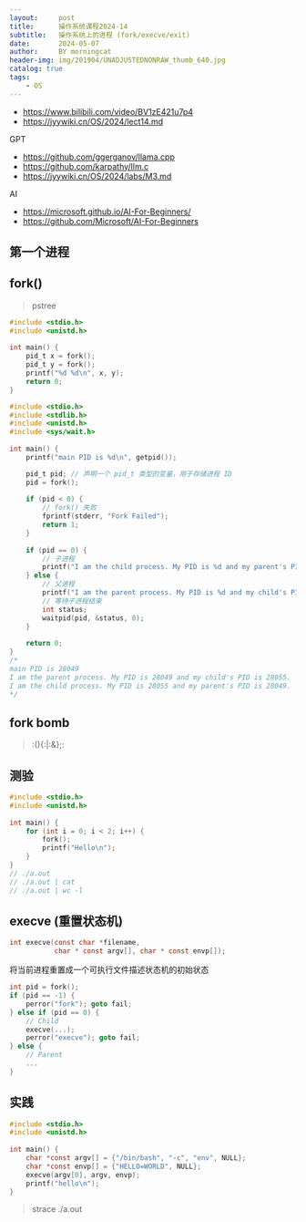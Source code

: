 ```yaml
---
layout:     post
title:      操作系统课程2024-14
subtitle:   操作系统上的进程 (fork/execve/exit) 
date:       2024-05-07
author:     BY morningcat
header-img: img/201904/UNADJUSTEDNONRAW_thumb_640.jpg
catalog: true
tags:
    - OS
---
```


- https://www.bilibili.com/video/BV1zE421u7p4
- https://jyywiki.cn/OS/2024/lect14.md

GPT


- https://github.com/ggerganov/llama.cpp
- https://github.com/karpathy/llm.c
- https://jyywiki.cn/OS/2024/labs/M3.md

AI

- https://microsoft.github.io/AI-For-Beginners/
- https://github.com/Microsoft/AI-For-Beginners

## 第一个进程

## fork()

> pstree

```c
#include <stdio.h>  
#include <unistd.h>  
  
int main() {
    pid_t x = fork();
    pid_t y = fork();
    printf("%d %d\n", x, y);
    return 0;
}
```

```c
#include <stdio.h>  
#include <stdlib.h>  
#include <unistd.h>  
#include <sys/wait.h>  
  
int main() {
    printf("main PID is %d\n", getpid());  

    pid_t pid; // 声明一个 pid_t 类型的变量，用于存储进程 ID  
    pid = fork();
  
    if (pid < 0) { 
        // fork() 失败  
        fprintf(stderr, "Fork Failed");  
        return 1;  
    }  
  
    if (pid == 0) { 
        // 子进程  
        printf("I am the child process. My PID is %d and my parent's PID is %d.\n", getpid(), getppid());  
    } else { 
        // 父进程  
        printf("I am the parent process. My PID is %d and my child's PID is %d.\n", getpid(), pid);  
        // 等待子进程结束  
        int status;  
        waitpid(pid, &status, 0);
    }  
  
    return 0;  
}
/*
main PID is 28049
I am the parent process. My PID is 28049 and my child's PID is 28055.
I am the child process. My PID is 28055 and my parent's PID is 28049.
*/
```

## fork bomb

> :(){:|:&};:

## 测验

```c
#include <stdio.h>  
#include <unistd.h>  
  
int main() {
    for (int i = 0; i < 2; i++) {
        fork();
        printf("Hello\n");
    }
}
// ./a.out
// ./a.out | cat
// ./a.out | wc -l
```

## execve (重置状态机)

```c
int execve(const char *filename,
           char * const argv[], char * const envp[]);
```

将当前进程重置成一个可执行文件描述状态机的初始状态

```c
int pid = fork();
if (pid == -1) {
    perror("fork"); goto fail;
} else if (pid == 0) {
    // Child
    execve(...);
    perror("execve"); goto fail;
} else {
    // Parent
    ...
}
```

## 实践

```c
#include <stdio.h>  
#include <unistd.h>  
  
int main() {
    char *const argv[] = {"/bin/bash", "-c", "env", NULL};
    char *const envp[] = {"HELLO=WORLD", NULL};
    execve(argv[0], argv, envp);
    printf("hello\n");
}
```

> strace ./a.out

